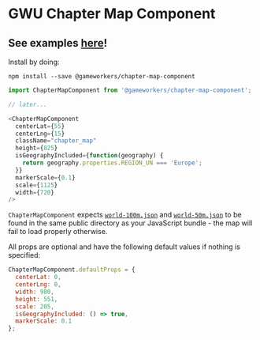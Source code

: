 # GWU Chapter Map Component

## See examples [here](https://gameworkers.github.io/chapter-map-component)!

Install by doing:

```console
npm install --save @gameworkers/chapter-map-component
```

```js
import ChapterMapComponent from '@gameworkers/chapter-map-component';

// later...

<ChapterMapComponent
  centerLat={55}
  centerLng={15}
  className="chapter_map"
  height={825}
  isGeographyIncluded={function(geography) {
    return geography.properties.REGION_UN === 'Europe';
  }}
  markerScale={0.1}
  scale={1125}
  width={720}
/>
```

`ChapterMapComponent` expects [`world-100m.json`](https://unpkg.com/@gameworkers/chapter-map-component/dist/world-110m.json) and [`world-50m.json`](https://unpkg.com/@gameworkers/chapter-map-component/dist/world-50m.json) to be found in the same public directory as your JavaScript bundle - the map will fail to load properly otherwise.

All props are optional and have the following default values if nothing is specified:

```js
ChapterMapComponent.defaultProps = {
  centerLat: 0,
  centerLng: 0,
  width: 980,
  height: 551,
  scale: 205,
  isGeographyIncluded: () => true,
  markerScale: 0.1
};
```
